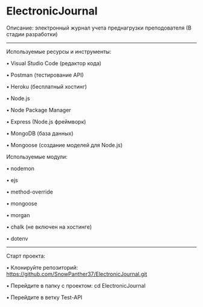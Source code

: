 # ElectronicJournal

Описание: электронный журнал учета преднагрузки преподователя
(В стадии разработки)
__________________________________________________________________________
Используемые ресурсы и инструменты:

•  Visual Studio Code (редактор кода)

• Postman (тестирование API)

• Heroku (бесплатный хоcтинг)

• Node.js

• Node Package Manager

• Express (Node.js фреймворк)

• MongoDB (база данных)

• Mongoose (создание моделей для Node.js)

Используемые модули:

• nodemon

• ejs

• method-override

• mongoose

• morgan

• chalk (не включен на хостинге)

• dotenv

---------------------------------------------------------------------------------

Старт проекта:

• Клонируйте репозиторий: https://github.com/SnowPanther37/ElectronicJournal.git

• Перейдите в папку с проектом: cd ElectronicJournal

• Перейдите в ветку  Test-API
